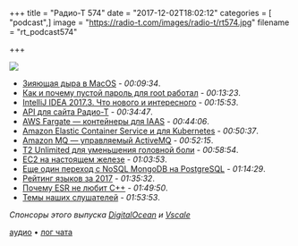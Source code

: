+++
title = "Радио-Т 574"
date = "2017-12-02T18:02:12"
categories = [ "podcast",]
image = "https://radio-t.com/images/radio-t/rt574.jpg"
filename = "rt_podcast574"

+++

![](https://radio-t.com/images/radio-t/rt574.jpg)

- [Зияющая дыра в MacOS](https://techcrunch.com/2017/11/28/astonishing-os-x-bug-lets-anyone-log-into-a-high-sierra-machine/) - *00:09:34*.
- [Как и почему пустой пароль для root работал](https://objective-see.com/blog/blog_0x24.html) - *00:13:23*.
- [IntelliJ IDEA 2017.3. Что нового и интересного](https://habrahabr.ru/company/JetBrains/blog/343382/) - *00:15:53*.
- [API для сайта Радио-Т](https://radio-t.com/p/2017/11/27/site-api/) - *00:34:47*.
- [AWS Fargate — контейнеры для IAAS](https://aws.amazon.com/blogs/aws/aws-fargate/) - *00:44:06*.
- [Amazon Elastic Container Service и для Kubernetes](https://aws.amazon.com/blogs/aws/amazon-elastic-container-service-for-kubernetes/) - *00:50:37*.
- [Amazon MQ — управляемый ActiveMQ](https://aws.amazon.com/blogs/aws/amazon-mq-managed-message-broker-service-for-activemq/) - *00:52:15*.
- [T2 Unlimited для уменьшения головной боли](https://aws.amazon.com/blogs/aws/new-t2-unlimited-going-beyond-the-burst-with-high-performance/) - *00:58:54*.
- [EC2 на настоящем железе](https://aws.amazon.com/blogs/aws/new-amazon-ec2-bare-metal-instances-with-direct-access-to-hardware/?utm_source=feedburner) - *01:03:53*.
- [Еще один переход с NoSQL MongoDB на PostgreSQL](https://dzone.com/articles/why-we-moved-from-nosql-mongodb-to-postgresql) - *01:14:29*.
- [Рейтинг языков за 2017](https://www.techworm.net/2017/11/popular-programming-languages-2017-according-tiobe-pypl.html) - *01:35:32*.
- [Почему ESR не любит C++](https://developers.slashdot.org/story/17/11/27/039226/why-esr-hates-c-respects-java-and-thinks-go-but-not-rust-will-replace-c) - *01:49:50*.
- [Темы наших слушателей](https://radio-t.com/p/2017/11/28/prep-574/) - *01:53:53*.

*Спонсоры этого выпуска [DigitalOcean](https://www.digitalocean.com) и [Vscale](http://bit.ly/radio-t_vscale)*

[аудио](http://cdn.radio-t.com/rt_podcast574.mp3) • [лог чата](http://chat.radio-t.com/logs/radio-t-574.html)
<audio src="http://cdn.radio-t.com/rt_podcast574.mp3" preload="none"></audio>
